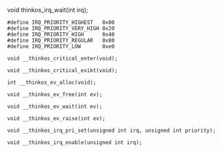 void thinkos\_irq\_wait(int irq);

```
#define IRQ_PRIORITY_HIGHEST   0x00
#define IRQ_PRIORITY_VERY_HIGH 0x20
#define IRQ_PRIORITY_HIGH      0x40
#define IRQ_PRIORITY_REGULAR   0x80
#define IRQ_PRIORITY_LOW       0xe0
```

```
void __thinkos_critical_enter(void);
```

```
void __thinkos_critical_exikt(void);
```

```
int __thinkos_ev_alloc(void);
```

```
void __thinkos_ev_free(int ev);
```

```
void __thinkos_ev_wait(int ev);
```

```
void __thinkos_ev_raise(int ev);
```

```
void __thinkos_irq_pri_set(unsigned int irq, unsigned int priority);
```

```
void __thinkos_irq_enable(unsigned int irq);
```